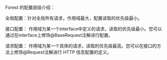 Forest 的配置层级介绍：

全局配置：针对全局所有请求，作用域最大，配置读取的优先级最小。

接口配置： 作用域为某一个interface中定义的请求，读取的优先级最小。您可以通过在interface上修饰@BaseRequest注解进行配置。

请求配置： 作用域为某一个具体的请求，读取的优先级最高。您可以在接口的方法上修饰@Request注解进行 HTTP 信息配置的定义。